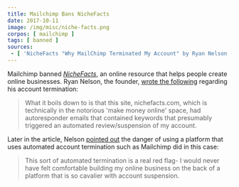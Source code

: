 ```yaml
---
title: Mailchimp Bans NicheFacts
date: 2017-10-11
image: /img/misc/niche-facts.png
corpos: [ mailchimp ]
tags: [ banned ]
sources:
 - [ 'NicheFacts "Why MailChimp Terminated My Account" by Ryan Nelson (11 Oct 2017)', 'https://nichefacts.com/mailchimp/' ]
---
```


Mailchimp banned [_NicheFacts_](https://nichefacts.com/about/), an online
resource that helps people create online businesses. Ryan Nelson, the founder,
[wrote the following](https://archive.is/zfT9q#selection-1823.0-1823.243)
regarding his account termination:

> What it boils down to is that this site, nichefacts.com, which is technically
> in the notorious 'make money online' space, had autoresponder emails that
> contained keywords that presumably triggered an automated review/suspension
> of my account.

Later in the article, Nelson [pointed
out](https://archive.is/zfT9q#selection-2453.0-2453.190) the danger of using a
platform that uses automated account termination such as Mailchimp did in this
case:

> This sort of automated termination is a real red flag- I would never have
> felt comfortable building my online business on the back of a platform that
> is so cavalier with account suspension.
